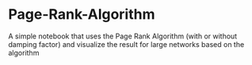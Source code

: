 # Page-Rank-Algorithm
A simple notebook that uses the Page Rank Algorithm (with or without damping factor)  and visualize the result for large networks based on the algorithm
